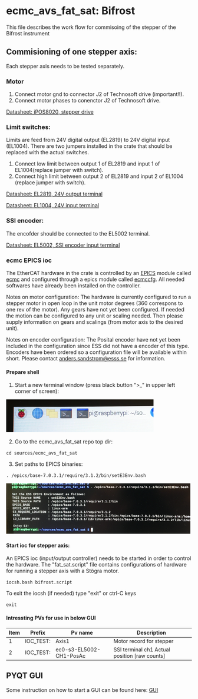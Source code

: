 # ecmc_avs_fat_sat: Bifrost
This file describes the work flow for commisoing of the stepper of the Bifrost instrument

## Commisioning of one stepper axis:
Each stepper axis needs to be tested separately.

### Motor
1. Connect motor gnd to connector J2 of Technosoft drive (important!!).
2. Connect motor phases to conenctor J2 of Technosoft drive.

[Datasheet: iPOS8020, stepper drive](doc/crate/datasheets/iPOS8020_P029.026.E221.DSH_.10G.pdf)

### Limit switches:
Limits are feed from 24V digital output (EL2819) to 24V digital input (EL1004). There are two jumpers installed in the crate that should be replaced with the actual switches.
1. Connect low limit between output 1 of EL2819 and input 1 of EL1004(replace jumper with switch).
2. Connect high limit between output 2 of EL2819 and input 2 of EL1004 (replace jumper with switch).

[Datasheet: EL2819, 24V output terminal](doc/crate/datasheets/EL2819.pdf)

[Datasheet: EL1004, 24V input terminal](doc/crate/datasheets/EL1004.pdf)


### SSI encoder:
The encofder should be connected to the EL5002 terminal.

[Datasheet: EL5002, SSI encoder input terminal](doc/crate/datasheets/EL5002.pdf)


### ecmc EPICS ioc
The EtherCAT hardware in the crate is controlled by an [EPICS](https://epics.anl.gov) module called [ecmc](https://github.com/epics-modules/ecmc) and configured through a epics module called [ecmccfg](https://github.com/paulscherrerinstitute/ecmccfg). All needed softwares have already been installed on the controller. 

Notes on motor configuration:
The hardware is currently configured to run a stepper motor in open loop in the unit motor degrees (360 correspons to one rev of the motor). Any gears have not yet been configured. If needed the motion can be configured to any unit or scaling needed. Then please supply information on gears and scalings (from motor axis to the desired unit).

Notes on encoder configuration:
The Posital encoder have not yet been included in the configuration since ESS did not have a encoder of this type. Encoders have been ordered so a configuration file will be available within short. Please contact anders.sandstrom@esss.se for information.

#### Prepare shell
1. Start a new terminal window (press black button ">_" in upper left corner of screen):

![New terminal](doc/gui/newterminal_small.png)

2. Go to the ecmc_avs_fat_sat repo top dir:
```
cd sources/ecmc_avs_fat_sat
```
3. Set paths to EPICS binaries:
```
. /epics/base-7.0.3.1/require/3.1.2/bin/setE3Env.bash

```

![Set e3 environment](doc/gui/e3env_small.png)

#### Start ioc for stepper axis:
An EPICS ioc (input/output controller) needs to be started in order to control the hardware. The "fat_sat.script" file contains configurations of hardware for running a stepper axis with a Stögra motor.
```
iocsh.bash bifrost.script
```

To exit the iocsh (if needed) type "exit" or ctrl-C keys 
```
exit
```

#### Intressting PVs for use in below GUI

Item | Prefix| Pv name | Description
--- | --- | --- | --- |
1 | IOC_TEST: | Axis1  | Motor record for stepper
2 | IOC_TEST: | ec0-s3-EL5002-CH1-PosAc  | SSI terminal ch1 Actual position [raw counts]


## PYQT GUI
Some instruction on how to start a GUI can be found here:
 [GUI](https://github.com/anderssandstrom/ecmccomgui/blob/master/README_gui.md)
 
 
